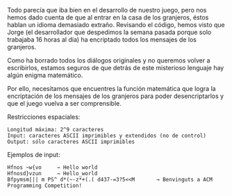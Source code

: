 Todo parecía que iba bien en el desarrollo de nuestro juego, pero nos hemos dado cuenta de que al entrar en la casa de los granjeros, éstos hablan un idioma demasiado extraño. Revisando el código, hemos visto que Jorge (el desarrollador que despedimos la semana pasada porque solo trabajaba 16 horas al día) ha encriptado todos los mensajes de los granjeros. 

Como ha borrado todos los diálogos originales y no queremos volver a escribirlos, estamos seguros de que detrás de este misterioso lenguaje hay algún enigma matemático.

Por ello, necesitamos que encuentres la función matemática que logra la encriptación de los mensajes de los granjeros para poder desencriptarlos y que el juego vuelva a ser comprensible.

Restricciones espaciales:
```
Longitud máxima: 2^9 caracteres
Input: caracteres ASCII imprimibles y extendidos (no de control)
Output: sólo caracteres ASCII imprimibles
```

Ejemplos de input: 
```
Hfnos ~w{vo		⇾ Hello world
Hfnosd}vzun		⇾ Hello_world
Bfpymsm||| m PS^ d*(~-z*+(.( d437-=3?5<<M		→ Benvinguts a ACM Programming Competition!
```
